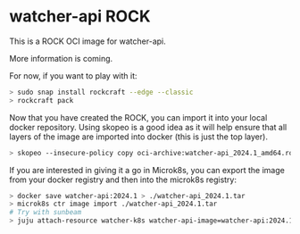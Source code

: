 # watcher-api ROCK

This is a ROCK OCI image for watcher-api.

More information is coming.

For now, if you want to play with it:

```bash
> sudo snap install rockcraft --edge --classic
> rockcraft pack
```

Now that you have created the ROCK, you can import it into
your local docker repository. Using skopeo is a good idea as
it will help ensure that all layers of the image are imported
into docker (this is just the top layer).

```bash
> skopeo --insecure-policy copy oci-archive:watcher-api_2024.1_amd64.rock docker-daemon:watcher-api:2024.1
```

If you are interested in giving it a go in Microk8s, you can
export the image from your docker registry and then into the
microk8s registry:

```bash
> docker save watcher-api:2024.1 > ./watcher-api_2024.1.tar
> microk8s ctr image import ./watcher-api_2024.1.tar
# Try with sunbeam
> juju attach-resource watcher-k8s watcher-api-image=watcher-api:2024.1
```

